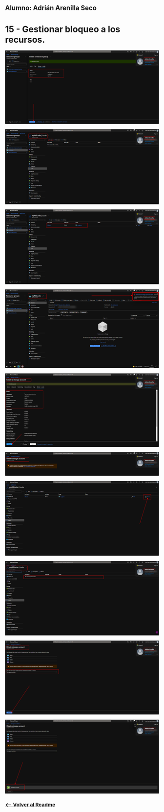 ## Alumno: Adrián Arenilla Seco

# 15 - Gestionar bloqueo a los recursos.

![](Evidencias/15a-ResourceLock.png)

![](Evidencias/15b-ResourceLock.png)

![](Evidencias/15c-ResourceLock.png)

![](Evidencias/15d-ResourceLock.png)

![](Evidencias/15e-ResourceLock.png)

![](Evidencias/15f-ResourceLock.png)

![](Evidencias/15g-ResourceLock.png)

![](Evidencias/15h-ResourceLock.png)

![](Evidencias/15i-ResourceLock.png)

![](Evidencias/15j-ResourceLock.png)


### [<-- Volver al Readme](../../Readme.md)


